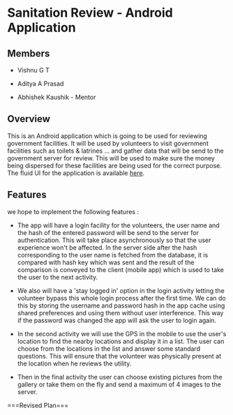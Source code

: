Sanitation Review - Android Application
======================================


Members
----------

* Vishnu G T

* Aditya A Prasad

* Abhishek Kaushik - Mentor


Overview
--------

This is an Android application which is going to be used for reviewing government facilities.
It will be used by volunteers to visit government facilities such as toilets & latrines ... 
and gather data that will be send to the government server for review.
This will be used to make sure the money being dispersed for these facilities are being used
for the correct purpose.
The fluid UI for the application is available [here][1].


Features
--------

we hope to implement the following features :

* The app will have a login facility for the volunteers, the user name and the hash of the entered password will be send to the server for authentication. This will take place asynchronously so that the user experience won't be affected.
In the server side after the hash corresponding to the user name is fetched from the database, it is compared with hash key which was sent and the result of the comparison is conveyed to the client (mobile app) which is used to take the 
user to the next activity.

* We also will have a 'stay logged in' option in the login activity letting the volunteer bypass this whole login process
after the first time. We can do this by storing the username and password hash in the app cache using shared preferences
and using them without user interference. This way if the password was changed the app will ask the user to login again.

* In the second activity we will use the GPS in the mobile to use the user's location to find the nearby locations 
and display it in a list. The user can choose from the locations in the list and answer some standard questions.
This will ensure that the volunteer was physically present at the location when he reviews the utility.

* Then in the final activity the user can choose existing pictures from the gallery or take them on the fly and send
a maximum of 4 images to the server.


[1]: https://www.fluidui.com/editor/live/preview/p_y4JUtRyz6cc2o762Q3HdPZVve4l7Sizi.1420968044593

===Revised Plan===



